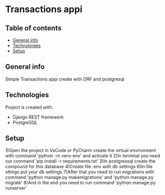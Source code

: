 # Transactions appi


## Table of contents
* [General info](#general-info)
* [Technologies](#technologies)
* [Setup](#setup)

## General info
Simple Transactions appi create with DRF and postgresql

## Technologies
Project is created with:
* Django REST framework
* PostgreSQL

## Setup

1)Open the project in VsCode or PyCharm create the virtual environment with command 'python -m venv env' and activate it
2)In terminal you need run command 'pip install -r requirements.txt'
3)In postgressql create the compound for this database
4)Create file .env with db settings
6)In file sttings put your db settings
7)After that you need to run migrations with command 'python manage.py makemigrations' and 'python manage.py migrate'
8)And in the end you need to run command 'python manage.py runserver'
